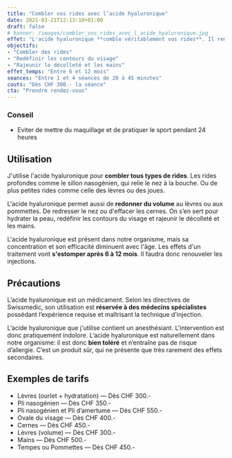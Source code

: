 ```yaml
---
title: "Combler vos rides avec l’acide hyaluronique"
date: 2021-03-21T12:13:10+01:00
draft: false
# banner: /images/combler_vos_rides_avec_l_acide_hyaluronique.jpg
effet: "L'acide hyaluronique **comble véritablement vos rides**. Il remplace la masse graisseuse sous-cutanée, qui a tendance à disparaître avec l'âge. Ainsi, l'eau est retenue sous votre peau comme dans une éponge. Et les traits creusés retrouvent du volume."
objectifs: 
- "Combler des rides"
- "Redéfinir les contours du visage"
- "Rajeunir le décolleté et les mains"
effet_temps: "Entre 6 et 12 mois"
seances: "Entre 1 et 4 séances de 20 à 45 minutes"
couts: "Dès CHF 300.- la séance"
cta: "Prendre rendez-vous"
---
```


### Conseil

* Eviter de mettre du maquillage et de pratiquer le sport pendant 24 heures

## Utilisation

J'utilise l'acide hyaluronique pour **combler tous types de rides**. Les rides profondes comme le sillon nasogénien, qui relie le nez à la bouche. Ou de plus petites rides comme celle des lèvres ou des joues.

L'acide hyaluronique permet aussi de **redonner du volume** au lèvres ou aux pommettes. De redresser le nez ou d'effacer les cernes. On s’en sert pour hydrater la peau, redéfinir les contours du visage et rajeunir le décolleté et les mains.

L'acide hyaluronique est présent dans notre organisme, mais sa concentration et son efficacité diminuent avec l'âge. Les effets d'un traitement vont **s'estomper après 6 à 12 mois**. Il faudra donc renouveler les injections.

## Précautions

L’acide hyaluronique est un médicament. Selon les directives de Swissmedic, son utilisation est **réservée à des médecins spécialistes** possédant l’expérience requise et maîtrisant la technique d'injection.

L’acide hyaluronique que j'utilise contient un anesthésiant. L'intervention est donc pratiquement indolore. L’acide hyaluronique est naturellement dans notre organisme: il est donc **bien toléré** et n’entraîne pas de risque d’allergie. C’est un produit sûr, qui ne présente que très rarement des effets secondaires.

## Exemples de tarifs  

* Lèvres (ourlet + hydratation) — Dès CHF 300.-  
* Pli nasogénien — Dès CHF 350.-  
* Pli nasogénien et Pli d’amertume — Dès CHF 550.-  
* Ovale du visage — Dès CHF 400.-  
* Cernes — Dès CHF 450.-  
* Lèvres (volume) — Dès CHF 300.-  
* Mains — Dès CHF 500.-  
* Tempes ou Pommettes — Dès CHF 450.-